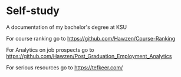 # Self-study
A documentation of my bachelor's degree at KSU

For course ranking go to https://github.com/Hawzen/Course-Ranking

For Analytics on job prospects go to https://github.com/Hawzen/Post_Graduation_Employment_Analytics

For serious resources go to https://tefkeer.com/ 
